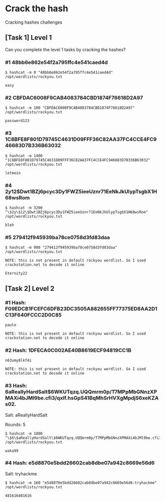 # Crack the hash

Cracking hashes challenges

## [Task 1] Level 1
Can you complete the level 1 tasks by cracking the hashes?

### #1 48bb6e862e54f2a795ffc4e541caed4d
```
$ hashcat -m 0 "48bb6e862e54f2a795ffc4e541caed4d" /opt/wordlists/rockyou.txt

easy
```

### #2 CBFDAC6008F9CAB4083784CBD1874F76618D2A97
```
$ hashcat -m 100 "CBFDAC6008F9CAB4083784CBD1874F76618D2A97" /opt/wordlists/rockyou.txt

password123
```

### #3 1C8BFE8F801D79745C4631D09FFF36C82AA37FC4CCE4FC946683D7B336B63032
```
$ hashcat -m 1400 "1C8BFE8F801D79745C4631D09FFF36C82AA37FC4CCE4FC946683D7B336B63032" /opt/wordlists/rockyou.txt

letmein
```

### #4 $2y$12$Dwt1BZj6pcyc3Dy1FWZ5ieeUznr71EeNkJkUlypTsgbX1H68wsRom
```
$ hashcat -m 3200 "\$2y\$12\$Dwt1BZj6pcyc3Dy1FWZ5ieeUznr71EeNkJkUlypTsgbX1H68wsRom" /opt/wordlists/rockyou.txt

bleh
```

### #5 279412f945939ba78ce0758d3fd83daa
```
$ hashcat -m 900 "279412f945939ba78ce0758d3fd83daa" /opt/wordlists/rockyou.txt

NOTE: this is not present in default rockyou wordlist. So I used crackstation.net to decode it online

Eternity22
```

## [Task 2] Level 2

### #1 Hash: F09EDCB1FCEFC6DFB23DC3505A882655FF77375ED8AA2D1C13F640FCCC2D0C85
```
paule

NOTE: this is not present in default rockyou wordlist. So I used crackstation.net to decode it online
```

### #2 Hash: 1DFECA0C002AE40B8619ECF94819CC1B
```
n63umy8lkf4i

NOTE: this is not present in default rockyou wordlist. So I used crackstation.net to decode it online
```

### #3 Hash: $6$aReallyHardSalt$6WKUTqzq.UQQmrm0p/T7MPpMbGNnzXPMAXi4bJMl9be.cfi3/qxIf.hsGpS41BqMhSrHVXgMpdjS6xeKZAs02.

Salt: aReallyHardSalt

Rounds: 5
```
$ hashcat -m 1800 "\$6\$aReallyHardSalt\$6WKUTqzq.UQQmrm0p/T7MPpMbGNnzXPMAXi4bJMl9be.cfi3/qxIf.hsGpS41BqMhSrHVXgMpdjS6xeKZAs02." /opt/wordlists/rockyou.txt

waka99
```

### #4 Hash: e5d8870e5bdd26602cab8dbe07a942c8669e56d6

Salt: tryhackme
```
$ hashcat -m 160 "e5d8870e5bdd26602cab8dbe07a942c8669e56d6:tryhackme" /opt/wordlists/rockyou.txt

481616481616
```




